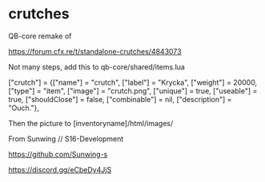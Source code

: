 # crutches

QB-core remake of 
    
https://forum.cfx.re/t/standalone-crutches/4843073

Not many steps, add this to qb-core/shared/items.lua

["crutch"]					 	= {["name"] = "crutch",					["label"] = "Krycka",			["weight"] = 20000,	["type"] = "item",	["image"] = "crutch.png",	["unique"] = true,	["useable"] = true,	["shouldClose"] = false,	["combinable"] = nil,	   ["description"] = "Ouch."},

Then the picture to [inventoryname]/html/images/


From Sunwing // S16-Development 

https://github.com/Sunwing-s

https://discord.gg/eCbeDy4JjS
